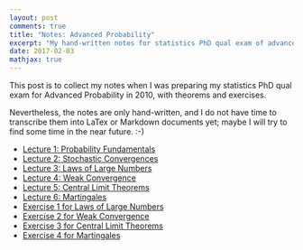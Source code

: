 ```yaml
---
layout: post
comments: true
title: "Notes: Advanced Probability"
excerpt: "My hand-written notes for statistics PhD qual exam of advanced probability, with theorems and exercises."
date: 2017-02-03
mathjax: true
---
```


This post is to collect my notes when I was preparing my statistics PhD qual exam for Advanced Probability in 2010, with theorems and exercises. 

Nevertheless, the notes are only hand-written, and I do not have time to transcribe them into LaTex or Markdown documents yet; maybe I will try to find some time in the near future. :-)

- [Lecture 1: Probability Fundamentals](https://github.com/bowen0701/adv_probability/blob/master/notes/probability_ch1.pdf)
- [Lecture 2: Stochastic Convergences](https://github.com/bowen0701/adv_probability/blob/master/notes/probability_ch2.pdf)
- [Lecture 3: Laws of Large Numbers](https://github.com/bowen0701/adv_probability/blob/master/notes/probability_ch3.pdf)
- [Lecture 4: Weak Convergence](https://github.com/bowen0701/adv_probability/blob/master/notes/probability_ch4.pdf)
- [Lecture 5: Central Limit Theorems](https://github.com/bowen0701/adv_probability/blob/master/notes/probability_ch5.pdf)
- [Lecture 6: Martingales](https://github.com/bowen0701/adv_probability/blob/master/notes/probability_ch6.pdf)
- [Exercise 1 for Laws of Large Numbers](https://github.com/bowen0701/adv_probability/blob/master/notes/probability_ex1.pdf)
- [Exercise 2 for Weak Convergence](https://github.com/bowen0701/adv_probability/blob/master/notes/probability_ex2.pdf)
- [Exercise 3 for Central Limit Theorems](https://github.com/bowen0701/adv_probability/blob/master/notes/probability_ex3.pdf)
- [Exercise 4 for Martingales](https://github.com/bowen0701/adv_probability/blob/master/notes/probability_ex4.pdf)
